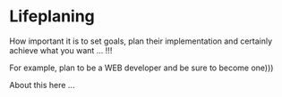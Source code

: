 # Lifeplaning

How important it is to set goals, plan their implementation and certainly achieve what you want ... !!! 

For example, plan to be a WEB developer and be sure to become one)))

About this here ...
